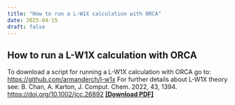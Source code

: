 ```yaml
---
title: "How to run a L-W1X calculation with ORCA"
date: 2025-04-15
draft: false
---
```


## How to run a L-W1X calculation with ORCA

To download a script for running a L-W1X calculation with ORCA go to: https://github.com/armanderch/l-w1x
For further details about L-W1X theory see: B. Chan, A. Karton, J. Comput. Chem. 2022, 43, 1394. https://doi.org/10.1002/jcc.26892 <a href="https://drive.google.com/uc?export=download&id=1kvZjywN73yxRF5TOMCEDKjIfZUNLz89K">**[Download PDF]**</a>


